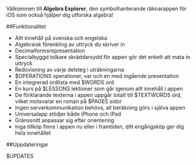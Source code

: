 Välkommen till **Algebra Explorer**, den symbolhanterande räknarappen för iOS som också hjälper dig utforska algebra!

##Funktionalitet

*    Allt innehåll på svenska och engelska
*    Algebraisk förenkling av uttryck du skriver in
*    Decimalformsrepresentation
*    Specialbyggd tolkare skräddarsydd för appen gör det enkelt att mata in uttryck
*    Redovisning av varje delsteg i uträkningarna
*    $OPERATIONS operationer, var och en med ingående presentation
*    En integrerad ordlista med $WORDS ord
*    En kurs på $LESSONS lektioner som går igenom allt innehåll i appen
*    De förklarande texterna i appen uppgår totalt till $TEXTWORDS ord, vilket motsvarar en roman på $PAGES sidor
*    Ingen serverkommunikation behövs, all beräkning görs i själva appen
*    Universalapp stödjer både iPhone och iPad
*    Gränssnitt anpassar sig efter orientering
*    Inga tillköp finns i appen nu eller i framtiden, ditt engångsköp ger dig hela innehållet

##Uppdateringar

$UPDATES
